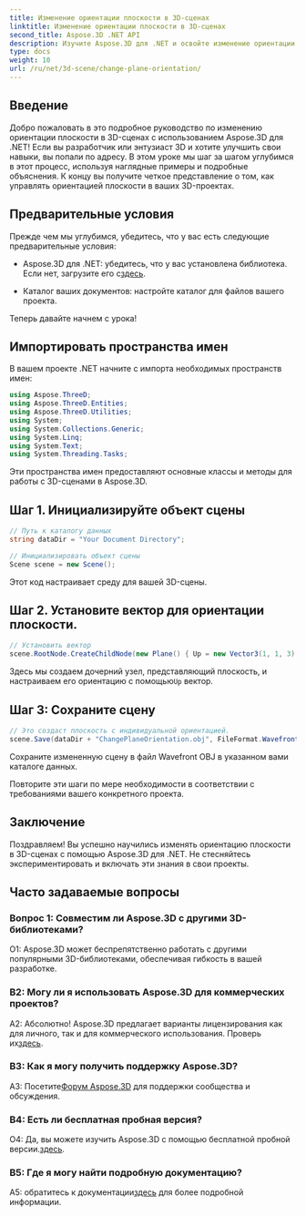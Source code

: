 ```yaml
---
title: Изменение ориентации плоскости в 3D-сценах
linktitle: Изменение ориентации плоскости в 3D-сценах
second_title: Aspose.3D .NET API
description: Изучите Aspose.3D для .NET и освойте изменение ориентации плоскости в 3D-сценах. Следуйте нашему пошаговому руководству для бесшовной интеграции.
type: docs
weight: 10
url: /ru/net/3d-scene/change-plane-orientation/
---
```

## Введение

Добро пожаловать в это подробное руководство по изменению ориентации плоскости в 3D-сценах с использованием Aspose.3D для .NET! Если вы разработчик или энтузиаст 3D и хотите улучшить свои навыки, вы попали по адресу. В этом уроке мы шаг за шагом углубимся в этот процесс, используя наглядные примеры и подробные объяснения. К концу вы получите четкое представление о том, как управлять ориентацией плоскости в ваших 3D-проектах.

## Предварительные условия

Прежде чем мы углубимся, убедитесь, что у вас есть следующие предварительные условия:

-  Aspose.3D для .NET: убедитесь, что у вас установлена библиотека. Если нет, загрузите его с[здесь](https://releases.aspose.com/3d/net/).

- Каталог ваших документов: настройте каталог для файлов вашего проекта.

Теперь давайте начнем с урока!

## Импортировать пространства имен

В вашем проекте .NET начните с импорта необходимых пространств имен:

```csharp
using Aspose.ThreeD;
using Aspose.ThreeD.Entities;
using Aspose.ThreeD.Utilities;
using System;
using System.Collections.Generic;
using System.Linq;
using System.Text;
using System.Threading.Tasks;
```

Эти пространства имен предоставляют основные классы и методы для работы с 3D-сценами в Aspose.3D.

## Шаг 1. Инициализируйте объект сцены

```csharp
// Путь к каталогу данных
string dataDir = "Your Document Directory";

// Инициализировать объект сцены
Scene scene = new Scene();
```

Этот код настраивает среду для вашей 3D-сцены.

## Шаг 2. Установите вектор для ориентации плоскости.

```csharp
// Установить вектор
scene.RootNode.CreateChildNode(new Plane() { Up = new Vector3(1, 1, 3) });
```

 Здесь мы создаем дочерний узел, представляющий плоскость, и настраиваем его ориентацию с помощью`Up` вектор.

## Шаг 3: Сохраните сцену

```csharp
// Это создаст плоскость с индивидуальной ориентацией.
scene.Save(dataDir + "ChangePlaneOrientation.obj", FileFormat.WavefrontOBJ);
```

Сохраните измененную сцену в файл Wavefront OBJ в указанном вами каталоге данных.

Повторите эти шаги по мере необходимости в соответствии с требованиями вашего конкретного проекта.

## Заключение

Поздравляем! Вы успешно научились изменять ориентацию плоскости в 3D-сценах с помощью Aspose.3D для .NET. Не стесняйтесь экспериментировать и включать эти знания в свои проекты.

## Часто задаваемые вопросы

### Вопрос 1: Совместим ли Aspose.3D с другими 3D-библиотеками?

О1: Aspose.3D может беспрепятственно работать с другими популярными 3D-библиотеками, обеспечивая гибкость в вашей разработке.

### В2: Могу ли я использовать Aspose.3D для коммерческих проектов?

 А2: Абсолютно! Aspose.3D предлагает варианты лицензирования как для личного, так и для коммерческого использования. Проверь их[здесь](https://purchase.aspose.com/buy).

### В3: Как я могу получить поддержку Aspose.3D?

 A3: Посетите[Форум Aspose.3D](https://forum.aspose.com/c/3d/18) для поддержки сообщества и обсуждения.

### В4: Есть ли бесплатная пробная версия?

 О4: Да, вы можете изучить Aspose.3D с помощью бесплатной пробной версии.[здесь](https://releases.aspose.com/).

### В5: Где я могу найти подробную документацию?

 A5: обратитесь к документации[здесь](https://reference.aspose.com/3d/net/) для более подробной информации.